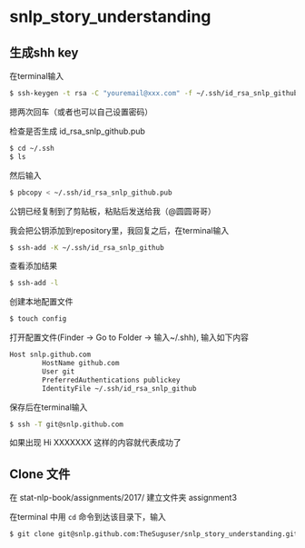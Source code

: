 # snlp_story_understanding

## 生成shh key

在terminal输入

```bash
$ ssh-keygen -t rsa -C "youremail@xxx.com" -f ~/.ssh/id_rsa_snlp_github
```

摁两次回车（或者也可以自己设置密码）

检查是否生成 id_rsa_snlp_github.pub

```bash
$ cd ~/.ssh
$ ls
```

然后输入

```bash
$ pbcopy < ~/.ssh/id_rsa_snlp_github.pub
```

公钥已经复制到了剪贴板，粘贴后发送给我（@圆圆哥哥）

我会把公钥添加到repository里，我回复之后，在terminal输入

```bash
$ ssh-add -K ~/.ssh/id_rsa_snlp_github
```

查看添加结果

```bash
$ ssh-add -l
```

创建本地配置文件

```bash
$ touch config
```

打开配置文件(Finder -> Go to Folder -> 输入~/.shh), 输入如下内容

```bash
Host snlp.github.com
		HostName github.com
		User git
		PreferredAuthentications publickey
		IdentityFile ~/.ssh/id_rsa_snlp_github
```

保存后在terminal输入

```bash
$ ssh -T git@snlp.github.com
```

如果出现 Hi XXXXXXX 这样的内容就代表成功了



## Clone 文件

在 stat-nlp-book/assignments/2017/ 建立文件夹 assignment3

在terminal 中用 ``cd`` 命令到达该目录下，输入

```bash
$ git clone git@snlp.github.com:TheSuguser/snlp_story_understanding.git
```







